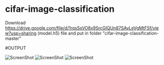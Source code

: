 # cifar-image-classification


Download  https://drive.google.com/file/d/1rqsSsVO8x9SrcGIQUn87SAvLeVgMtFSf/view?usp=sharing (model.h5) file and put in folder "cifar-image-classification-master"

#OUTPUT

![ScreenShot](https://{https://drive.google.com/file/d/1QGD1kcyNn94E3hURpal86SBn_Sj5wYRO/view?usp=sharing})
![ScreenShot](https://{https://drive.google.com/file/d/1JHKVUHcO0fkmoP5GA_vkDLSPonWSW-7D/view?usp=sharing})
![ScreenShot](https://{https://drive.google.com/file/d/1eoZ0-BLDHqX9zOHTm89tCG5uRvAn2b7b/view?usp=sharing})

